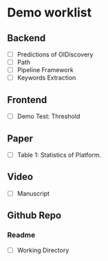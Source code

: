 # Demo worklist
## Backend
+ [ ] Predictions of OIDiscovery
+ [ ] Path
+ [ ] Pipeline Framework
+ [ ] Keywords Extraction

## Frontend
+ [ ] Demo Test: Threshold


## Paper
+ [ ] Table 1: Statistics of Platform.  

## Video
+ [ ] Manuscript

## Github Repo
### Readme
+ [ ] Working Directory

